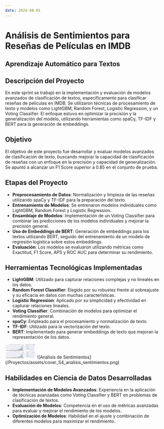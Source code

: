 ```yaml
---
date: 2024-08-01
---
```

# Análisis de Sentimientos para Reseñas de Películas en IMDB 

## Aprendizaje Automático para Textos

## Descripción del Proyecto

En este sprint se trabajó en la implementación y evaluación de modelos avanzados de clasificación de textos, específicamente para clasificar reseñas de películas en IMDB. Se utilizaron técnicas de procesamiento de texto y modelos como LightGBM, Random Forest, Logistic Regression, y un Voting Classifier. El enfoque estuvo en optimizar la precisión y la generalización del modelo, utilizando herramientas como spaCy, TF-IDF y BERT para la generación de embeddings.

## Objetivo
El objetivo de este proyecto fue desarrollar y evaluar modelos avanzados de clasificación de texto, buscando mejorar la capacidad de clasificación de reseñas con un enfoque en la precisión y capacidad de generalización. Se apuntó a alcanzar un F1 Score superior a 0.85 en el conjunto de prueba.

## Etapas del Proyecto
- **Preprocesamiento de Datos**: Normalización y limpieza de las reseñas utilizando spaCy y TF-IDF para la preparación del texto.
- **Entrenamiento de Modelos**: Se entrenaron modelos individuales como LightGBM, Random Forest y Logistic Regression.
- **Ensamblaje de Modelos**: Implementación de un Voting Classifier para combinar las predicciones de los modelos individuales y mejorar la precisión general.
- **Uso de Embeddings de BERT**: Generación de embeddings para los textos utilizando BERT, seguido del entrenamiento de un modelo de regresión logística sobre estos embeddings.
- **Evaluación**: Los modelos se evaluaron utilizando métricas como Exactitud, F1 Score, APS y ROC AUC para determinar su rendimiento.

## Herramientas Tecnológicas Implementadas
- **LightGBM**: Utilizado para capturar relaciones complejas y no lineales en los datos.
- **Random Forest Classifier**: Elegido por su robustez frente al sobreajuste y su eficacia en datos con muchas características.
- **Logistic Regression**: Aplicado por su simplicidad y efectividad en capturar relaciones lineales.
- **Voting Classifier**: Combinación de modelos para optimizar el rendimiento general.
- **spaCy**: Empleado para el procesamiento y normalización de texto.
- **TF-IDF**: Utilizado para la vectorización del texto.
- **BERT**: Implementado para generar embeddings de texto que mejoran la representación de los datos.

<img src="/Proyectos/assets/cover_S4_analisis_sentimientos.png" alt="Análisis de Sentimientos" width="100"/>
![Análisis de Sentimientos](/Proyectos/assets/cover_S4_analisis_sentimientos.png)

## Habilidades en Ciencia de Datos Desarrolladas
- **Implementación de Modelos Avanzados**: Experiencia en la aplicación de técnicas avanzadas como Voting Classifier y BERT en problemas de clasificación de textos.
- **Evaluación de Modelos**: Competencia en el uso de métricas avanzadas para evaluar y mejorar el rendimiento de los modelos.
- **Optimización de Modelos**: Habilidad en el ajuste y combinación de diferentes modelos para maximizar el rendimiento.

